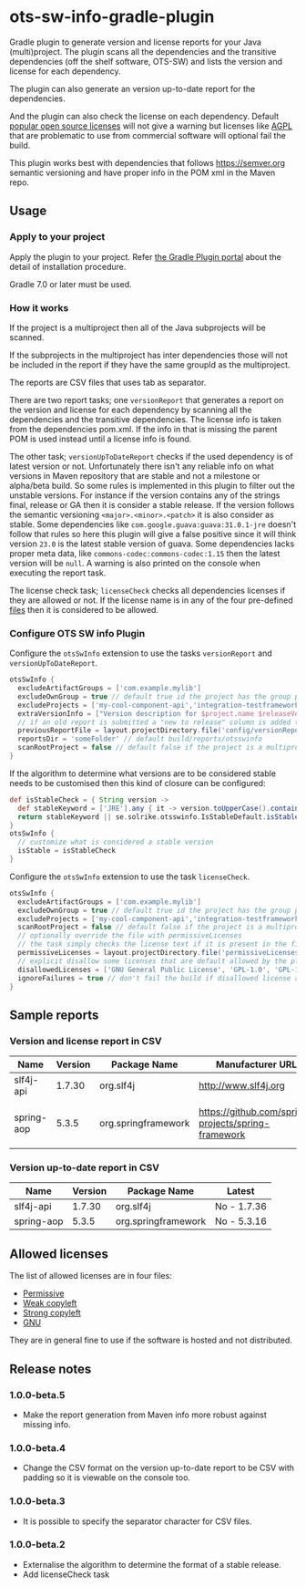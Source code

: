 # ots-sw-info-gradle-plugin
Gradle plugin to generate version and license reports for your Java (multi)project.
The plugin scans all the dependencies and the transitive dependencies (off the shelf software, OTS-SW)
and lists the version and license for each dependency.

The plugin can also generate an version up-to-date report for the dependencies.

And the plugin can also check the license on each dependency. Default
[popular open source licenses](https://opensource.org/licenses) will not give a
warning but licenses like [AGPL](https://opensource.org/licenses/AGPL-3.0) that are problematic to use from commercial
software will optional fail the build.

This plugin works best with dependencies that follows https://semver.org semantic versioning and have proper info
in the POM xml in the Maven repo.


## Usage

### Apply to your project

Apply the plugin to your project.
Refer [the Gradle Plugin portal](https://plugins.gradle.org/plugin/se.solrike.otsswinfo) about the detail
of installation procedure.

Gradle 7.0 or later must be used.

### How it works
If the project is a multiproject then all of the Java subprojects will be scanned.

If the subprojects in the multiproject has inter dependencies those will not be included in the report if they have the
same groupId as the multiproject.

The reports are CSV files that uses tab as separator.

There are two report tasks; one `versionReport` that generates a report on the version and license for each dependency by
scanning all the dependencies and the transitive dependencies. The license info is taken from the dependencies pom.xml.
If the info in that is missing the parent POM is used instead until a license info is found.

The other task; `versionUpToDateReport` checks if the used dependency is of latest version or not.
Unfortunately there isn't any reliable info on what versions in Maven repository
that are stable and not a milestone or alpha/beta build. So some rules is implemented in this plugin to filter out the
unstable versions. For instance if the version contains any of the strings final, release or GA then it is consider
a stable release. If the version follows the semantic versioning `<major>.<minor>.<patch>` it is also consider as stable.
Some dependencies like `com.google.guava:guava:31.0.1-jre` doesn't follow that rules so here this plugin will give a
false positive since it will think version `23.0` is the latest stable version of guava.
Some dependencies lacks proper meta data, like `commons-codec:commons-codec:1.15` then the latest version will be `null`.
A warning is also printed on the console when executing the report task.

The license check task; `licenseCheck` checks all dependencies licenses if they are allowed or not. If the license name is in any of the four pre-defined [files](./src/main/resources/se/solrike/otsswinfo/impl/) then it is considered to be allowed.

### Configure OTS SW info Plugin

Configure the `otsSwInfo` extension to use the tasks `versionReport` and `versionUpToDateReport`.

```groovy
otsSwInfo {
  excludeArtifactGroups = ['com.example.mylib']
  excludeOwnGroup = true // default true id the project has the group property set
  excludeProjects = ['my-cool-component-api','integration-testframework']
  extraVersionInfo = ["Version description for $project.name $releaseVersion"]
  // if an old report is submitted a "new to release" column is added to the version and license report.
  previousReportFile = layout.projectDirectory.file('config/versionReport/MyProduct_1_0_JavaVersionAndLicenseReport.csv')
  reportsDir = 'someFolder' // default build/reports/otsswinfo
  scanRootProject = false // default false if the project is a multiproject
}
```

If the algorithm to determine what versions are to be considered stable needs to be customised then this kind of
closure can be configured:

```groovy
def isStableCheck = { String version ->
  def stableKeyword = ['JRE'].any { it -> version.toUpperCase().contains(it) }
  return stableKeyword || se.solrike.otsswinfo.IsStableDefault.isStable(version)
}
otsSwInfo {
  // customize what is considered a stable version
  isStable = isStableCheck
}
```

Configure the `otsSwInfo` extension to use the task `licenseCheck`.

```groovy
otsSwInfo {
  excludeArtifactGroups = ['com.example.mylib']
  excludeOwnGroup = true // default true id the project has the group property set
  excludeProjects = ['my-cool-component-api','integration-testframework']
  scanRootProject = false // default false if the project is a multiproject
  // optionally override the file with permissiveLicenses
  // the task simply checks the license text if it is present in the file.
  permissiveLicenses = layout.projectDirectory.file('permissiveLicenses.txt')
  // explicit disallow some licenses that are default allowed by the plugin
  disallowedLicenses = ['GNU General Public License', 'GPL-1.0', 'GPL-1.0+', 'GPL-2.0', 'GPL-2.0+', 'GPL-3.0', 'GPL-3.0+']
  ignoreFailures = true // don't fail the build if disallowed license are used, default false
}
```

## Sample reports
### Version and license report in CSV

|Name|Version|Package Name|Manufacturer URL|Description|License|
|-----|-----|-----|-----|-----|-----|
|slf4j-api|1.7.30|org.slf4j|http://www.slf4j.org|The slf4j API|MIT License|
|spring-aop|5.3.5|org.springframework|https://github.com/spring-projects/spring-framework|Spring AOP|Apache License, Version 2.0|


### Version up-to-date report in CSV

|Name|Version|Package Name|Latest|
|-----|-----|-----|-----|
|slf4j-api|1.7.30|org.slf4j|No - 1.7.36|
|spring-aop|5.3.5|org.springframework|No - 5.3.16|



## Allowed licenses
The list of allowed licenses are in four files:

* [Permissive](./src/main/resources/se/solrike/otsswinfo/impl/permissiveLicenses.txt)
* [Weak copyleft](./src/main/resources/se/solrike/otsswinfo/impl/weakCopyLeftLicenses.txt)
* [Strong copyleft](./src/main/resources/se/solrike/otsswinfo/impl/strongCopyLeftLicenses.txt)
* [GNU](./src/main/resources/se/solrike/otsswinfo/impl/gnuLicenses.txt)

They are in general fine to use if the software is hosted and not distributed.

## Release notes

### 1.0.0-beta.5
* Make the report generation from Maven info more robust against missing info.

### 1.0.0-beta.4
* Change the CSV format on the version up-to-date report to be CSV with padding so it is viewable on the console too.

### 1.0.0-beta.3
* It is possible to specify the separator character for CSV files.

### 1.0.0-beta.2
* Externalise the algorithm to determine the format of a stable release.
* Add licenseCheck task

